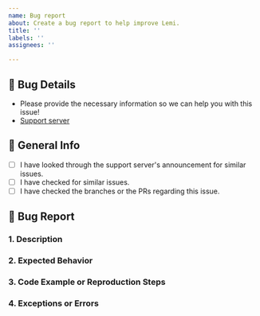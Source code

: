 ```yaml
---
name: Bug report
about: Create a bug report to help improve Lemi.
title: ''
labels: ''
assignees: ''

---
```


## 🌷 Bug Details
- Please provide the necessary information so we can help you with this issue!
- [Support server](https://discord.gg/7fBW89kEm9)

## 🥥 General Info
- [ ] I have looked through the support server's announcement for similar issues.
- [ ] I have checked for similar issues.
- [ ] I have checked the branches or the PRs regarding this issue.

## 🎀 Bug Report
<!--
Please do remember that this is NOT the place to ask questions. You can instead, open a ticket on our support server.
-->

### 1. Description
<!--
Please provide some brief description about this bug report.
-->

### 2. Expected Behavior
<!--
Give us a brief explanation of what you expected to happen.
-->

### 3. Code Example or Reproduction Steps
<!--
Unless you do not have any reproducible steps to inform us, please provide us with details of how we can reproduce this issue.
-->

### 4. Exceptions or Errors
<!--
If they are any exceptions or error messages, please provide them here including the stack trace. If not, please put N/A.
-->

